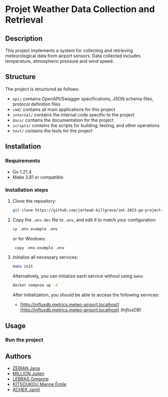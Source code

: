 # Projet Weather Data Collection and Retrieval

## Description

This project implements a system for collecting and retrieving meteorological data from airport sensors.
Data collected includes temperature, atmospheric pressure and wind speed.

## Structure

The project is structured as follows:

- `api/` contains OpenAPI/Swagger specifications, JSON schema files, protocol definition files
- `cmd/` contains all main applications for this project
- `internal/` contains the internal code specific to the project
- `docs/` contains the documentation for the project
- `scripts/` contains the scripts for building, testing, and other operations
- `test/` contains the tests for the project

## Installation

### Requirements

- Go 1.21.4
- Make 3.81 or compatible

### Installation steps

1. Clone the repository:
    ```bash
    git clone https://github.com/jarhead-killgrave/imt-2023-go-project-ZEBIAN-KITSOUKOU-MILLION-LEBRAS-ACHEK.git
    ```

2. Copy the `.env.dev` file to `.env`, and edit it to match your configuration:
   ```bash
   cp .env.example .env
   ```
   or for Windows:
   ```bash
	copy .env.example .env
   ```

3. Initialize all necessary services:
   ```bash
   make init
   ```
   Alternatively, you can initialize each service without using `make`:
   ```bash
   docker compose up -d
   ```
   After initialization, you should be able to access the following services:
	- [http://influxdb.metrics.meteo-airport.localhost](http://influxdb.metrics.meteo-airport.localhost) *(InfluxDB)*

## Usage

### Run the project

## Authors

- [ZEBIAN Jana](https://github.com/JanaZebian)
- [MILLION Julien](https://github.com/AlphaOrOmega)
- [LEBRAS Gregoire](https://github.com/gregoireLeBras)
- [KITSOUKOU Manne Émile](https://github.com/jarhead-killgrave)
- [ACHEK Jamil](https://github.com/JamWare)
